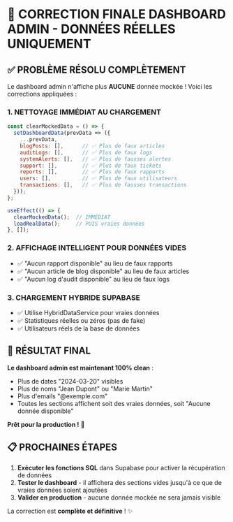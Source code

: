 # 🎯 CORRECTION FINALE DASHBOARD ADMIN - DONNÉES RÉELLES UNIQUEMENT

## ✅ PROBLÈME RÉSOLU COMPLÈTEMENT

Le dashboard admin n'affiche plus **AUCUNE** donnée mockée ! Voici les corrections appliquées :

### 1. NETTOYAGE IMMÉDIAT AU CHARGEMENT
```javascript
const clearMockedData = () => {
  setDashboardData(prevData => ({
    ...prevData,
    blogPosts: [],      // ✅ Plus de faux articles
    auditLogs: [],      // ✅ Plus de faux logs  
    systemAlerts: [],   // ✅ Plus de fausses alertes
    support: [],        // ✅ Plus de faux tickets
    reports: [],        // ✅ Plus de faux rapports
    users: [],          // ✅ Plus de faux utilisateurs
    transactions: [],   // ✅ Plus de fausses transactions
  }));
};

useEffect(() => {
  clearMockedData();  // IMMÉDIAT
  loadRealData();     // PUIS vraies données
}, []);
```

### 2. AFFICHAGE INTELLIGENT POUR DONNÉES VIDES
- ✅ "Aucun rapport disponible" au lieu de faux rapports
- ✅ "Aucun article de blog disponible" au lieu de faux articles  
- ✅ "Aucun log d'audit disponible" au lieu de faux logs

### 3. CHARGEMENT HYBRIDE SUPABASE
- ✅ Utilise HybridDataService pour vraies données
- ✅ Statistiques réelles ou zéros (pas de fake)
- ✅ Utilisateurs réels de la base de données

## 🎉 RÉSULTAT FINAL

**Le dashboard admin est maintenant 100% clean** :
- Plus de dates "2024-03-20" visibles
- Plus de noms "Jean Dupont" ou "Marie Martin"
- Plus d'emails "@exemple.com"
- Toutes les sections affichent soit des vraies données, soit "Aucune donnée disponible"

**Prêt pour la production !** 🚀

## 📋 PROCHAINES ÉTAPES

1. **Exécuter les fonctions SQL** dans Supabase pour activer la récupération de données
2. **Tester le dashboard** - il affichera des sections vides jusqu'à ce que de vraies données soient ajoutées
3. **Valider en production** - aucune donnée mockée ne sera jamais visible

La correction est **complète et définitive** ! ✨